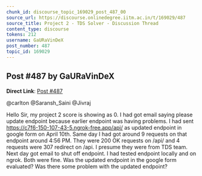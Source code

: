 ```yaml
---
chunk_id: discourse_topic_169029_post_487_00
source_url: https://discourse.onlinedegree.iitm.ac.in/t/169029/487
source_title: Project 2 - TDS Solver - Discussion Thread
content_type: discourse
tokens: 212
username: GaURaVinDeX
post_number: 487
topic_id: 169029
---
```


## Post #487 by GaURaVinDeX

**Direct Link**: [Post #487](https://discourse.onlinedegree.iitm.ac.in/t/169029/487)

@carlton @Saransh_Saini @Jivraj

Hello Sir, my project 2 score is showing as 0. I had got email saying please update endpoint because earlier endpoint was having problems. I had sent https://c7f6-150-107-43-5.ngrok-free.app/api/ as updated endpoint in google form on April 10th. Same day I had got around 9 requests on that endpoint around 4:56 PM. They were 200 OK requests on /api/ and 4 requests were 307 redirect on /api. I presume they were from TDS team. Next day got email to shut off endpoint. I had tested endpoint locally and on ngrok. Both were fine. Was the updated endpoint in the google form evaluated? Was there some problem with the updated endpoint?
